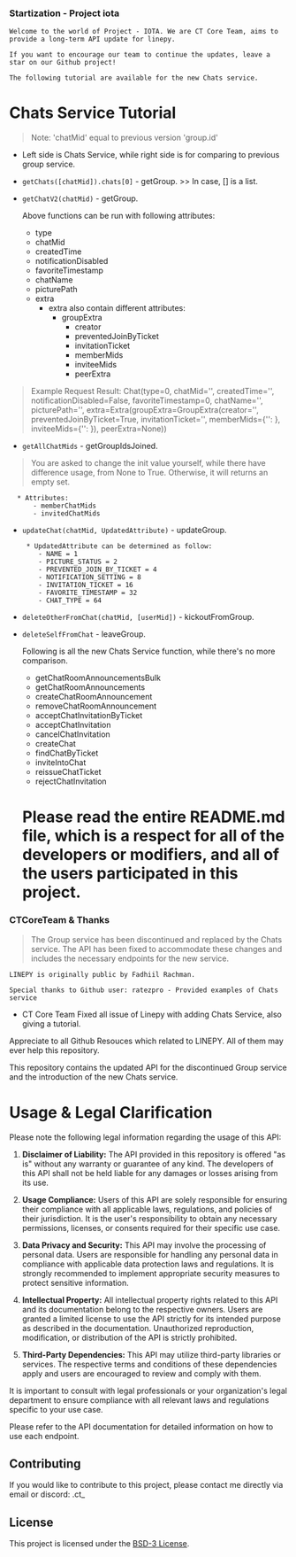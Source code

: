 ### Startization - Project iota

` Welcome to the world of Project - IOTA. We are CT Core Team, aims to provide a long-term API update for linepy. `

` If you want to encourage our team to continue the updates, leave a star on our Github project! `

` The following tutorial are available for the new Chats service. `

# Chats Service Tutorial

> Note: 'chatMid' equal to previous version 'group.id' 
* Left side is Chats Service, while right side is for comparing to previous group service. 

- `getChats([chatMid]).chats[0]` - getGroup. >> In case, [] is a list.
- `getChatV2(chatMid)` - getGroup.

    Above functions can be run with following attributes:
     - type
     - chatMid
     - createdTime
     - notificationDisabled
     - favoriteTimestamp
     - chatName
     - picturePath
     - extra
         - extra also contain different attributes:
             - groupExtra
                 - creator
                 - preventedJoinByTicket
                 - invitationTicket
                 - memberMids
                 - inviteeMids
                 - peerExtra
  
> Example Request Result: Chat(type=0, chatMid='', createdTime='', notificationDisabled=False, favoriteTimestamp=0, chatName='', picturePath='', extra=Extra(groupExtra=GroupExtra(creator='', preventedJoinByTicket=True, invitationTicket='', memberMids={'': }, inviteeMids={'': }), peerExtra=None))

- `getAllChatMids` - getGroupIdsJoined.

> You are asked to change the init value yourself, while there have difference usage, from None to True. Otherwise, it will returns an empty set.

      * Attributes:
          - memberChatMids
          - invitedChatMids

- `updateChat(chatMid, UpdatedAttribute)` - updateGroup.
  
       * UpdatedAttribute can be determined as follow:
          - NAME = 1
          - PICTURE_STATUS = 2
          - PREVENTED_JOIN_BY_TICKET = 4
          - NOTIFICATION_SETTING = 8
          - INVITATION_TICKET = 16
          - FAVORITE_TIMESTAMP = 32
          - CHAT_TYPE = 64
  
- `deleteOtherFromChat(chatMid, [userMid])` - kickoutFromGroup.
- `deleteSelfFromChat` - leaveGroup.

  Following is all the new Chats Service function, while there's no more comparison.

  - getChatRoomAnnouncementsBulk
  - getChatRoomAnnouncements
  - createChatRoomAnnouncement
  - removeChatRoomAnnouncement
  - acceptChatInvitationByTicket
  - acceptChatInvitation
  - cancelChatInvitation
  - createChat
  - findChatByTicket
  - inviteIntoChat
  - reissueChatTicket
  - rejectChatInvitation

  # Please read the entire README.md file, which is a respect for all of the developers or modifiers, and all of the users participated in this project.
  
### CTCoreTeam & Thanks

> The Group service has been discontinued and replaced by the Chats service. The API has been fixed to accommodate these changes and includes the necessary endpoints for the new service.

` LINEPY is originally public by Fadhiil Rachman. `

` Special thanks to Github user: ratezpro - Provided examples of Chats service `

* CT Core Team Fixed all issue of Linepy with adding Chats Service, also giving a tutorial. 

Appreciate to all Github Resouces which related to LINEPY. All of them may ever help this repository.

This repository contains the updated API for the discontinued Group service and the introduction of the new Chats service.


# Usage & Legal Clarification

Please note the following legal information regarding the usage of this API:

1. **Disclaimer of Liability:** The API provided in this repository is offered "as is" without any warranty or guarantee of any kind. The developers of this API shall not be held liable for any damages or losses arising from its use.

2. **Usage Compliance:** Users of this API are solely responsible for ensuring their compliance with all applicable laws, regulations, and policies of their jurisdiction. It is the user's responsibility to obtain any necessary permissions, licenses, or consents required for their specific use case.

3. **Data Privacy and Security:** This API may involve the processing of personal data. Users are responsible for handling any personal data in compliance with applicable data protection laws and regulations. It is strongly recommended to implement appropriate security measures to protect sensitive information.

4. **Intellectual Property:** All intellectual property rights related to this API and its documentation belong to the respective owners. Users are granted a limited license to use the API strictly for its intended purpose as described in the documentation. Unauthorized reproduction, modification, or distribution of the API is strictly prohibited.

5. **Third-Party Dependencies:** This API may utilize third-party libraries or services. The respective terms and conditions of these dependencies apply and users are encouraged to review and comply with them.

It is important to consult with legal professionals or your organization's legal department to ensure compliance with all relevant laws and regulations specific to your use case.

Please refer to the API documentation for detailed information on how to use each endpoint.

## Contributing

If you would like to contribute to this project, please contact me directly via email or discord: .ct_

## License

This project is licensed under the [BSD-3 License](LICENSE).
